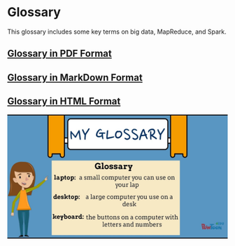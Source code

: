 # Glossary

This glossary includes some key terms on big data, MapReduce, and Spark.

## [Glossary in PDF Format](./glossary_of_big_data_and_mapreduce.pdf)

## [Glossary in MarkDown Format](./glossary_of_big_data_and_mapreduce.md)

## [Glossary in HTML Format](https://htmlpreview.github.io/?glossary_of_big_data_and_mapreduce.html)

![](./glossary.jpeg)



